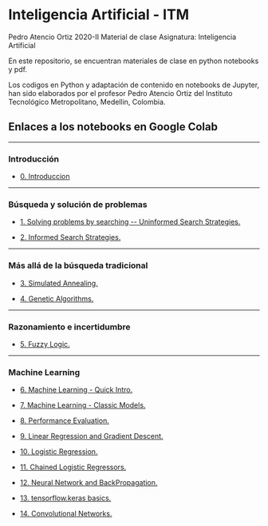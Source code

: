 # Inteligencia Artificial - ITM
 
Pedro Atencio Ortiz
2020-II
Material de clase
Asignatura: Inteligencia Artificial

En este repositorio, se encuentran materiales de clase en python notebooks y pdf.

Los codigos en Python y adaptación de contenido en notebooks de Jupyter, han sido elaborados por el profesor Pedro Atencio Ortiz del Instituto Tecnológico Metropolitano, Medellin, Colombia.

## Enlaces a los notebooks en Google Colab

<hr>

### Introducción

-  <a href= "https://colab.research.google.com/drive/1iYn2IsEEk1abbwQ-f3Xb1OCH10di0_ct?usp=sharing">0. Introduccion</a>

<hr>

### Búsqueda y solución de problemas

- <a href="https://colab.research.google.com/drive/1BPkvWbZPPbB_jMRA50mZKAFN3YvmrVxI?usp=sharing">1. Solving problems by searching -- Uninformed Search Strategies.</a>

- <a href="https://colab.research.google.com/drive/1HCPs8dmOwjNLHFNvwuD6cHmx_rnvkqlt?usp=sharing">2. Informed Search Strategies.</a>

<hr>

### Más allá de la búsqueda tradicional

- <a href="https://colab.research.google.com/drive/1uZktjFJsx76bNigM9AnkNFJdE4RtFRSm?usp=sharing">3. Simulated Annealing.</a>

- <a href="https://colab.research.google.com/drive/1fosFeSbDVOR3ke5m19yqPQNkNr4YsVwe?usp=sharing">4. Genetic Algorithms.</a>


<hr>

### Razonamiento e incertidumbre

- <a href="https://colab.research.google.com/drive/1Gu73rJMKKlLfGMkmpw-u5J-2bVCEPs2P?usp=sharing">5. Fuzzy Logic.</a>

<hr>

### Machine Learning

- <a href="https://colab.research.google.com/drive/1HHHJCLKxtURtEJLZ_a8HnzcX8-KBraOe?usp=sharing">6. Machine Learning - Quick Intro.</a>

- <a href="https://colab.research.google.com/drive/1ZqtULqmzFw73fYd5J0wuXiceMFz63gTC?usp=sharing">7. Machine Learning - Classic Models.</a>

- <a href="https://colab.research.google.com/drive/17WZlWVWc4Urgq5XL0QC6QR6AjcEAJUZa?usp=sharing"> 8. Performance Evaluation. </a>

- <a href="https://colab.research.google.com/drive/1DOAAXTguUWADYSqdqabG0mEJSAaFxtMv?usp=sharing">9. Linear Regression and Gradient Descent. </a>

- <a href="https://colab.research.google.com/drive/1DGnMXcmBO1MEna0v2Kah3rSH3iTAKnGK?usp=sharing">10. Logistic Regression. </a>

- <a href="https://colab.research.google.com/drive/1zmgYa5If7boaK3eG0V4Btki3TdZ1TAge?usp=sharing">11. Chained Logistic Regressors. </a>

- <a href="">12. Neural Network and BackPropagation.</a>

- <a href="">13. tensorflow.keras basics. </a>

- <a href="">14. Convolutional Networks. </a>